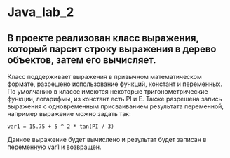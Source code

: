 # Java_lab_2
В проекте реализован класс выражения, который парсит строку выражения в дерево объектов, затем его вычисляет.
---------
Класс поддерживает выражения в привычном математическом формате, разрешено использование функций, констант и переменных.
По умолчанию в классе имеются некоторые тригонометрические функции, логарифмы, из констант есть PI и E.
Также разрешена запись выражения с одновременным присваиванием результата переменной, например выражение можно задать так:
    
    var1 = 15.75 + 5 ^ 2 * tan(PI / 3)
Данное выражение будет вычислено и результат будет записан в переменную var1 и возвращен. 